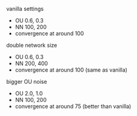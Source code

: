 
vanilla settings
- OU 0.6, 0.3
- NN 100, 200
- convergence at around 100

double network size
- OU 0.6, 0.3
- NN 200, 400
- convergence at around 100 (same as vanilla)

bigger OU noise 
- OU 2.0, 1.0
- NN 100, 200
- convergence at around 75 (better than vanilla)







